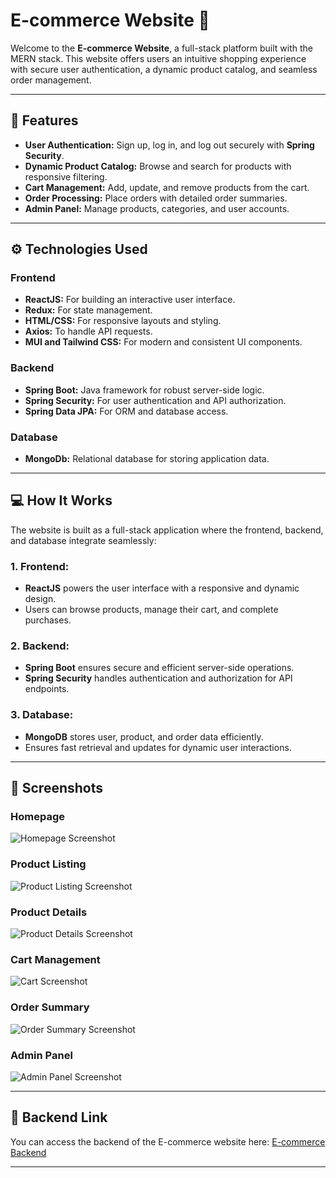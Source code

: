 # E-commerce Website 🛒  

Welcome to the **E-commerce Website**, a full-stack platform built with the MERN stack. This website offers users an intuitive shopping experience with secure user authentication, a dynamic product catalog, and seamless order management.  

---

## 🚀 Features  
- **User Authentication:** Sign up, log in, and log out securely with **Spring Security**.  
- **Dynamic Product Catalog:** Browse and search for products with responsive filtering.  
- **Cart Management:** Add, update, and remove products from the cart.  
- **Order Processing:** Place orders with detailed order summaries.  
- **Admin Panel:** Manage products, categories, and user accounts.  

---

## ⚙️ Technologies Used  

### Frontend  
- **ReactJS:** For building an interactive user interface.  
- **Redux:** For state management.  
- **HTML/CSS:** For responsive layouts and styling.  
- **Axios:** To handle API requests.  
- **MUI and Tailwind CSS:** For modern and consistent UI components.  

### Backend  
- **Spring Boot:** Java framework for robust server-side logic.  
- **Spring Security:** For user authentication and API authorization.  
- **Spring Data JPA:** For ORM and database access.  

### Database  
- **MongoDb:** Relational database for storing application data.  

---

## 💻 How It Works  

The website is built as a full-stack application where the frontend, backend, and database integrate seamlessly:  

### 1. **Frontend:**  
   - **ReactJS** powers the user interface with a responsive and dynamic design.  
   - Users can browse products, manage their cart, and complete purchases.  

### 2. **Backend:**  
   - **Spring Boot** ensures secure and efficient server-side operations.  
   - **Spring Security** handles authentication and authorization for API endpoints.  

### 3. **Database:**  
   - **MongoDB** stores user, product, and order data efficiently.  
   - Ensures fast retrieval and updates for dynamic user interactions.  

---

## 📸 Screenshots  

### **Homepage**  
![Homepage Screenshot](https://raw.githubusercontent.com/ARMAN8910/ecommerce/your-hash/homepage.png)  

### **Product Listing**  
![Product Listing Screenshot](https://raw.githubusercontent.com/ARMAN8910/ecommerce/your-hash/products.png)  

### **Product Details**  
![Product Details Screenshot](https://raw.githubusercontent.com/ARMAN8910/ecommerce/your-hash/product-details.png)  

### **Cart Management**  
![Cart Screenshot](https://raw.githubusercontent.com/ARMAN8910/ecommerce/your-hash/cart.png)  

### **Order Summary**  
![Order Summary Screenshot](https://raw.githubusercontent.com/ARMAN8910/ecommerce/your-hash/order-summary.png)  

### **Admin Panel**  
![Admin Panel Screenshot](https://raw.githubusercontent.com/ARMAN8910/ecommerce/your-hash/admin-panel.png)  

---

## 🔗 Backend Link  

You can access the backend of the E-commerce website here: [E-commerce Backend](https://github.com/ARMAN8910/ecommerce-backend)  

---


